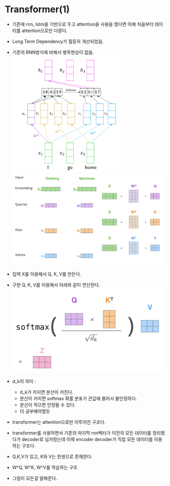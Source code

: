 # Transformer(1)
- 기존에 rnn, lstm을 기반으로 두고 attention을 사용을 했다면 아예 처음부터 데이터를 attention으로만 다룬다.
- Long Term Dependency가 월등히 개선되었음.
- 기존의 RNN방식에 비해서 병목현상이 없음.
![picture 3](images/103731bf6806676b0369e367891712a117416ced8fd2d8742eda072c7f205c10.png)  
![picture 4](images/2a906ea608c841476292d55b644be2a6640dfa8f88069eaaa3da5c66337dbd10.png)  

- 입력 X를 이용해서 Q, K, V를 만든다.
- 구한 Q, K, V를 이용해서 아래와 같이 연산한다.
![picture 5](images/db14ddc46d991782860aca6020b625476b126c53205c4fe7df84e2ae6879cc6a.png)  
- d_k의 의미 :
    - d_k가 커지면 분산이 커진다.
    - 분산이 커지면 softmax 확률 분포가 큰값에 몰려서 불안정하다.
    - 분산이 작으면 안정될 수 있다.
    - 더 공부해야할듯
- transformer는 attention으로만 이루어진 구조다.
- transformer를 사용하면서 기존의 마지막 rnn벡터가 이전의 모든 데이터를 정리했다가 decoder로 넘겨줬는데 이제 encoder decoder가 직접 모든 데이터를 이용하는 구조다.
- Q,K,V가 있고, K와 V는 한쌍으로 존재한다. 
- W^Q, W^K, W^V를 학습하는 구조
- 그림이 모든걸 말해준다.